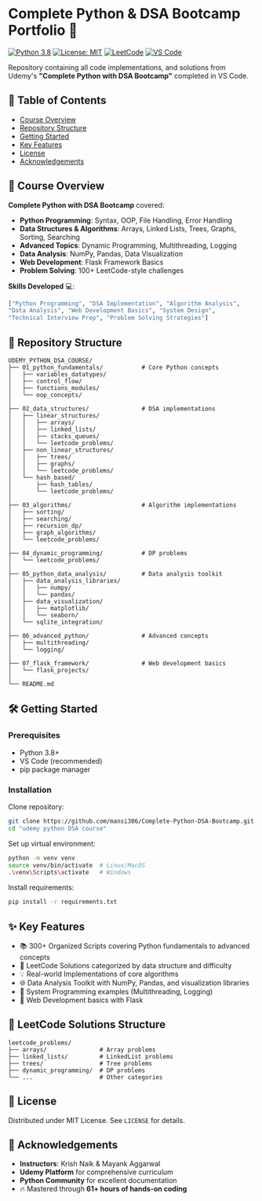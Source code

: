 # Complete Python & DSA Bootcamp Portfolio 🚀

[![Python 3.8](https://img.shields.io/badge/python-3.8+-blue.svg)](https://www.python.org/downloads/)
[![License: MIT](https://img.shields.io/badge/License-MIT-yellow.svg)](https://opensource.org/licenses/MIT)
[![LeetCode](https://img.shields.io/badge/LeetCode-000000?style=flat&logo=LeetCode&logoColor=#d16c06)](https://leetcode.com/)
[![VS Code](https://img.shields.io/badge/Editor-VSCode-blue?logo=visual-studio-code)](https://code.visualstudio.com/)

Repository containing all code implementations, and solutions from Udemy's **"Complete Python with DSA Bootcamp"** completed in VS Code.

## 📌 Table of Contents
- [Course Overview](#-course-overview)
- [Repository Structure](#-repository-structure)
- [Getting Started](#-getting-started)
- [Key Features](#-key-features)
- [License](#-license)
- [Acknowledgements](#-acknowledgements)

## 🎯 Course Overview
**Complete Python with DSA Bootcamp** covered:
- **Python Programming**: Syntax, OOP, File Handling, Error Handling
- **Data Structures & Algorithms**: Arrays, Linked Lists, Trees, Graphs, Sorting, Searching
- **Advanced Topics**: Dynamic Programming, Multithreading, Logging
- **Data Analysis**: NumPy, Pandas, Data Visualization
- **Web Development**: Flask Framework Basics
- **Problem Solving**: 100+ LeetCode-style challenges

**Skills Developed** 💻:
```python
["Python Programming", "DSA Implementation", "Algorithm Analysis",
"Data Analysis", "Web Development Basics", "System Design",
"Technical Interview Prep", "Problem Solving Strategies"]
```

## 📂 Repository Structure
```
UDEMY_PYTHON_DSA_COURSE/
├── 01_python_fundamentals/           # Core Python concepts
│   ├── variables_datatypes/
│   ├── control_flow/
│   ├── functions_modules/
│   └── oop_concepts/
│
├── 02_data_structures/               # DSA implementations
│   ├── linear_structures/
│   │   ├── arrays/
│   │   ├── linked_lists/
│   │   ├── stacks_queues/
│   │   └── leetcode_problems/
│   ├── non_linear_structures/
│   │   ├── trees/
│   │   ├── graphs/
│   │   └── leetcode_problems/
│   └── hash_based/
│       ├── hash_tables/
│       └── leetcode_problems/
│
├── 03_algorithms/                    # Algorithm implementations
│   ├── sorting/
│   ├── searching/
│   ├── recursion_dp/
│   ├── graph_algorithms/
│   └── leetcode_problems/
│
├── 04_dynamic_programming/           # DP problems
│   └── leetcode_problems/
│
├── 05_python_data_analysis/          # Data analysis toolkit
│   ├── data_analysis_libraries/
│   │   ├── numpy/
│   │   └── pandas/
│   ├── data_visualization/
│   │   ├── matplotlib/
│   │   └── seaborn/
│   └── sqlite_integration/
│
├── 06_advanced_python/               # Advanced concepts
│   ├── multithreading/
│   └── logging/
│
├── 07_flask_framework/               # Web development basics
│   └── flask_projects/
│
└── README.md
```

## 🛠️ Getting Started
### Prerequisites
- Python 3.8+
- VS Code (recommended)
- pip package manager

### Installation
Clone repository:
```bash
git clone https://github.com/mansi306/Complete-Python-DSA-Bootcamp.git
cd "udemy python DSA course"
```
Set up virtual environment:
```bash
python -m venv venv
source venv/bin/activate  # Linux/MacOS
.\venv\Scripts\activate   # Windows
```
Install requirements:
```bash
pip install -r requirements.txt
```

## ✨ Key Features
- 📚 300+ Organized Scripts covering Python fundamentals to advanced concepts
- 🌟 LeetCode Solutions categorized by data structure and difficulty
- 💡 Real-world Implementations of core algorithms
- 🌐 Data Analysis Toolkit with NumPy, Pandas, and visualization libraries
- 🏰 System Programming examples (Multithreading, Logging)
- 📝 Web Development basics with Flask

## 🧐 LeetCode Solutions Structure
```
leetcode_problems/
├── arrays/               # Array problems
├── linked_lists/         # LinkedList problems
├── trees/                # Tree problems
├── dynamic_programming/  # DP problems
└── ...                   # Other categories
```
## 🐜 License
Distributed under MIT License. See `LICENSE` for details.

## 🙏 Acknowledgements
- **Instructors**: Krish Naik & Mayank Aggarwal
- **Udemy Platform** for comprehensive curriculum
- **Python Community** for excellent documentation
- 🔥 Mastered through **61+ hours of hands-on coding**





